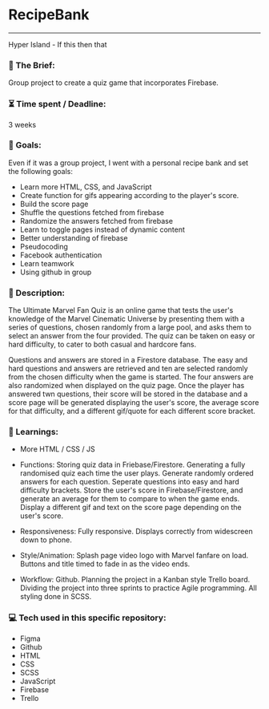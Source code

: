 # RecipeBank

---

Hyper Island - If this then that

### :open_file_folder: The Brief:

Group project to create a quiz game that incorporates Firebase.


### :hourglass_flowing_sand: Time spent / Deadline:

3 weeks

### :dart: Goals:

Even if it was a group project, I went with a personal recipe bank and set the following goals:
- Learn more HTML, CSS, and JavaScript
- Create function for gifs appearing according to the player's score.
- Build the score page
- Shuffle the questions fetched from firebase
- Randomize the answers fetched from firebase
- Learn to toggle pages instead of dynamic content
- Better understanding of firebase
- Pseudocoding
- Facebook authentication
- Learn teamwork
- Using github in group

### :grimacing: Description:

The Ultimate Marvel Fan Quiz is an online game that tests the user's knowledge of the Marvel Cinematic Universe by presenting them with a series of questions, chosen randomly from a large pool, and asks them to select an answer from the four provided. The quiz can be taken on easy or hard difficulty, to cater to both casual and hardcore fans.

Questions and answers are stored in a Firestore database. The easy and hard questions and answers are retrieved and ten are selected randomly from the chosen difficulty when the game is started. The four answers are also randomized when displayed on the quiz page. Once the player has answered twn questions, their score will be stored in the database and a score page will be generated displaying the user's score, the average score for that difficulty, and a different gif/quote for each different score bracket.

### :blue_book: Learnings:

- More HTML / CSS / JS
- Functions:
    Storing quiz data in Friebase/Firestore.
    Generating a fully randomised quiz each time the user plays.
    Generate randomly ordered answers for each question.
    Seperate questions into easy and hard difficulty brackets.
    Store the user's score in Firebase/Firestore, and generate an average for them to compare to when the game ends.
    Display a different gif and text on the score page depending on the user's score.

- Responsiveness:
    Fully responsive.
    Displays correctly from widescreen down to phone.

- Style/Animation:
    Splash page video logo with Marvel fanfare on load.
    Buttons and title timed to fade in as the video ends.


- Workflow:
  Github.
  Planning the project in a Kanban style Trello board.
  Dividing the project into three sprints to practice Agile programming.
  All styling done in SCSS.

### :computer: Tech used in this specific repository:

- Figma
- Github
- HTML
- CSS
- SCSS
- JavaScript
- Firebase
- Trello
